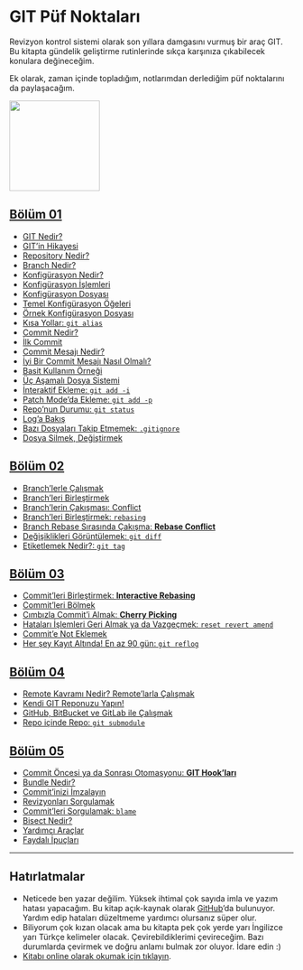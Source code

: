 # GIT Püf Noktaları

Revizyon kontrol sistemi olarak son yıllara damgasını vurmuş bir araç GIT.
Bu kitapta gündelik geliştirme rutinlerinde sıkça karşınıza çıkabilecek
konulara değineceğim.

Ek olarak, zaman içinde topladığım, notlarımdan derlediğim püf noktalarını da
paylaşacağım.

<a target="_blank" href="https://www.patreon.com/vigoo"><img src="https://c5.patreon.com/external/logo/become_a_patron_button@2x.png" width="160"></a>

## [Bölüm 01](bolum-01/)

* [GIT Nedir?](bolum-01/git-nedir.md)
* [GIT’in Hikayesi](bolum-01/gitin-kisa-hikayesi.md)
* [Repository Nedir?](bolum-01/repository-nedir.md)
* [Branch Nedir?](bolum-01/branch-nedir.md)
* [Konfigürasyon Nedir?](bolum-01/konfigurasyon-nedir.md)
* [Konfigürasyon İşlemleri](bolum-01/konfigurasyon-islemleri.md)
* [Konfigürasyon Dosyası](bolum-01/konfigurasyon-dosyasi.md)
* [Temel Konfigürasyon Öğeleri](bolum-01/temel-konfigurasyon-ogeleri.md)
* [Örnek Konfigürasyon Dosyası](bolum-01/ornek-konfigurasyon-dosyasi.md)
* [Kısa Yollar: `git alias`](bolum-01/kisa-yollar-alias.md)
* [Commit Nedir?](bolum-01/commit-nedir.md)
* [İlk Commit](bolum-01/ilk-commit.md)
* [Commit Mesajı Nedir?](bolum-01/commit-mesaji-nedir.md)
* [İyi Bir Commit Mesajı Nasıl Olmalı?](bolum-01/iyi-bir-commit-mesaji-nasil-olmali.md)
* [Basit Kullanım Örneği](bolum-01/basit-kullanim-ornegi.md)
* [Üç Aşamalı Dosya Sistemi](bolum-01/uc-asamali-dosya-sistemi.md)
* [İnteraktif Ekleme: `git add -i`](bolum-01/interaktif-git-add.md)
* [Patch Mode’da Ekleme: `git add -p`](bolum-01/patch-mod-git-add.md)
* [Repo’nun Durumu: `git status`](bolum-01/reponun-durumu-git-status.md)
* [Log’a Bakış](bolum-01/git-log.md)
* [Bazı Dosyaları Takip Etmemek: `.gitignore`](bolum-01/bazi-dosyalari-takip-etmemek-gitignore.md)
* [Dosya Silmek, Değiştirmek](bolum-01/dosya-silmek-degistirmek.md)

## [Bölüm 02](bolum-02/)

* [Branch’lerle Çalışmak](bolum-02/branch-ler-ile-calismak.md)
* [Branch’leri Birleştirmek](bolum-02/branch-leri-birlestirmek.md)
* [Branch’lerin Çakışması: Conflict](bolum-02/branch-lerin-cakismasi-conflict.md)
* [Branch’leri Birleştirmek: `rebasing`](bolum-02/branch-leri-birlestirmek-rebasing.md)
* [Branch Rebase Sırasında Çakışma: **Rebase Conflict**](bolum-02/branch-rebase-sirasinda-conflict.md)
* [Değişiklikleri Görüntülemek: `git diff`](bolum-02/degisiklikleri-goruntulemek-git-diff.md)
* [Etiketlemek Nedir?: `git tag`](bolum-02/etiketlemek-nedir-git-tag.md)

## [Bölüm 03](bolum-03/)

* [Commit’leri Birleştirmek: **Interactive Rebasing**](bolum-03/commit-leri-birlestirmek-interactive-rebasing.md)
* [Commit’leri Bölmek](bolum-03/commit-leri-bolmek.md)
* [Cımbızla Commit’i Almak: **Cherry Picking**](bolum-03/cimbizla-commit-i-almak-cherry-picking.md)
* [Hataları İşlemleri Geri Almak ya da Vazgeçmek: `reset revert amend`](bolum-03/hatalari-islemleri-geri-almak-ya-da-vazgecmek.md)
* [Commit’e Not Eklemek](bolum-03/commit-notu.md)
* [Her şey Kayıt Altında! En az 90 gün: `git reflog`](bolum-03/hersey-kayit-altinda-git-reflog.md)

## [Bölüm 04](bolum-04/)

* [Remote Kavramı Nedir? Remote’larla Çalışmak](bolum-04/remote-nedir.md)
* [Kendi GIT Reponuzu Yapın!](bolum-04/kendi-git-reponuzu-yapin.md)
* [GitHub, BitBucket ve GitLab ile Çalışmak](bolum-04/cloud-git-sunucu-platformları.md)
* [Repo içinde Repo: `git submodule`](bolum-04/repo-icinde-repo-git-submodule.md)

## [Bölüm 05](bolum-05/)

* [Commit Öncesi ya da Sonrası Otomasyonu: **GIT Hook’ları**](bolum-05/git-hook-lari.md)
* [Bundle Nedir?](bolum-05/bundle-nedir.md)
* [Commit’inizi İmzalayın](bolum-05/git-gpg-ile-imza.md)
* [Revizyonları Sorgulamak](bolum-05/revizyonlari-sorgulamak.md)
* [Commit’leri Sorgulamak: `blame`](bolum-05/commit-leri-sorgulamak.md)
* [Bisect Nedir?](bolum-05/git-bisect-nedir.md)
* [Yardımcı Araçlar](bolum-05/git-araclari.md)
* [Faydalı İpuçları](bolum-05/faydali-ipculari.md)


---


## Hatırlatmalar

- Neticede ben yazar değilim. Yüksek ihtimal çok sayıda imla ve yazım hatası
  yapacağım. Bu kitap açık-kaynak olarak [GitHub][2]’da bulunuyor. Yardım edip
  hataları düzeltmeme yardımcı olursanız süper olur.
- Biliyorum çok kızan olacak ama bu kitapta pek çok yerde yarı İngilizce yarı
  Türkçe kelimeler olacak. Çevirebildiklerimi çevireceğim. Bazı durumlarda
  çevirmek ve doğru anlamı bulmak zor oluyor. İdare edin :)
- [Kitabı online olarak okumak için tıklayın][1].

[1]: http://vigo.gitbooks.io/git-puf-noktalari/
[2]: https://github.com/vigo/git-puf-noktalari
